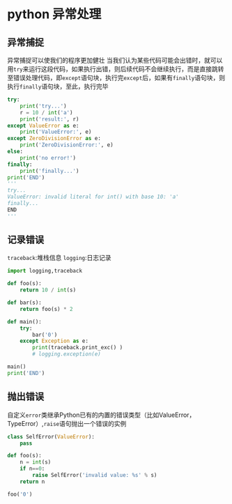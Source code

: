 python 异常处理
========================

## 异常捕捉
异常捕捉可以使我们的程序更加健壮
当我们认为某些代码可能会出错时，就可以用`try`来运行这段代码，如果执行出错，则后续代码不会继续执行，而是直接跳转至错误处理代码，即`except`语句块，执行完`except`后，如果有`finally`语句块，则执行`finally`语句块，至此，执行完毕
```py
try:
    print('try...')
    r = 10 / int('a')
    print('result:', r)
except ValueError as e:
    print('ValueError:', e)
except ZeroDivisionError as e:
    print('ZeroDivisionError:', e)
else:
    print('no error!')
finally:
    print('finally...')
print('END')
'''
try...
ValueError: invalid literal for int() with base 10: 'a'
finally...
END
'''
```

## 记录错误
`traceback`:堆栈信息
`logging`:日志记录
```py
import logging,traceback

def foo(s):
    return 10 / int(s)

def bar(s):
    return foo(s) * 2

def main():
    try:
        bar('0')
    except Exception as e:
        print(traceback.print_exc() )
        # logging.exception(e)

main()
print('END')
```

##  抛出错误
自定义`error`类继承Python已有的内置的错误类型（比如ValueError，TypeError）,`raise`语句抛出一个错误的实例
```py
class SelfError(ValueError):
    pass

def foo(s):
    n = int(s)
    if n==0:
        raise SelfError('invalid value: %s' % s)
    return n

foo('0')
```